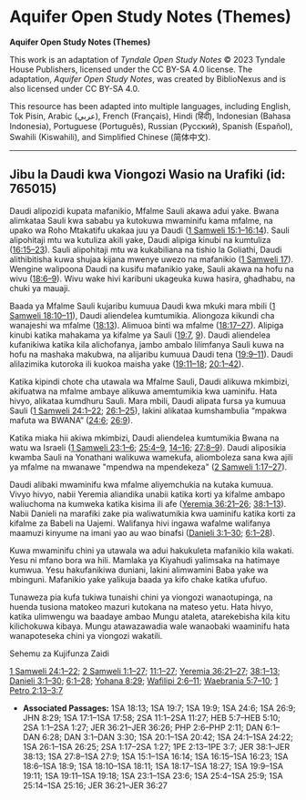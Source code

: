 # Aquifer Open Study Notes (Themes)

**Aquifer Open Study Notes (Themes)**

This work is an adaptation of *Tyndale Open Study Notes* © 2023 Tyndale House Publishers, licensed under the CC BY\-SA 4\.0 license. The adaptation, *Aquifer Open Study Notes*, was created by BiblioNexus and is also licensed under CC BY\-SA 4\.0\.

This resource has been adapted into multiple languages, including English, Tok Pisin, Arabic (عربي), French (Français), Hindi (हिंदी), Indonesian (Bahasa Indonesia), Portuguese (Português), Russian (Русский), Spanish (Español), Swahili (Kiswahili), and Simplified Chinese (简体中文).



--------------------------------

## Jibu la Daudi kwa Viongozi Wasio na Urafiki (id: 765015)

Daudi alipozidi kupata mafanikio, Mfalme Sauli akawa adui yake. Bwana alimkataa Sauli kwa sababu ya kutokuwa mwaminifu kama mfalme, na upako wa Roho Mtakatifu ukakaa juu ya Daudi ([1 Samweli 15:1–16:14](https://ref.ly/1Sam15:1-1Sam16:14)). Sauli alipohitaji mtu wa kutuliza akili yake, Daudi alipiga kinubi na kumtuliza ([16:15–23](https://ref.ly/1Sam16:15-1Sam16:23)). Sauli alipohitaji mtu wa kukabiliana na tishio la Goliathi, Daudi alithibitisha kuwa shujaa kijana mwenye uwezo na mafanikio ([1 Samweli 17](https://ref.ly/1Sam17:1-1Sam17:58)). Wengine walipoona Daudi na kusifu mafanikio yake, Sauli akawa na hofu na wivu ([18:6–9](https://ref.ly/1Sam18:6-1Sam18:9)). Wivu wake hivi karibuni ukageuka kuwa hasira, ghadhabu, na chuki ya mauaji.

Baada ya Mfalme Sauli kujaribu kumuua Daudi kwa mkuki mara mbili ([1 Samweli 18:10–11](https://ref.ly/1Sam18:10-1Sam18:11)), Daudi aliendelea kumtumikia. Aliongoza kikundi cha wanajeshi wa mfalme ([18:13](https://ref.ly/1Sam18:13)). Alimuoa binti wa mfalme ([18:17–27](https://ref.ly/1Sam18:17-1Sam18:27)). Alipiga kinubi katika mahakama ya kifalme ya Sauli ([19:7](https://ref.ly/1Sam19:7), [9](https://ref.ly/1Sam19:9)). Daudi aliendelea kufanikiwa katika kila alichofanya, jambo ambalo lilimfanya Sauli kuwa na hofu na mashaka makubwa, na alijaribu kumuua Daudi tena ([19:9–11](https://ref.ly/1Sam19:9-1Sam19:11)). Daudi alilazimika kutoroka ili kuokoa maisha yake ([19:11–18](https://ref.ly/1Sam19:11-1Sam19:18); [20:1–42](https://ref.ly/1Sam20:1-1Sam20:42)).

Katika kipindi chote cha utawala wa Mfalme Sauli, Daudi alikuwa mkimbizi, akifuatwa na mfalme ambaye alikuwa amemtumikia kwa uaminifu. Hata hivyo, alikataa kumdhuru Sauli. Mara mbili, Daudi alipata fursa ya kumuua Sauli ([1 Samweli 24:1–22](https://ref.ly/1Sam24:1-1Sam24:22); [26:1–25](https://ref.ly/1Sam26:1-1Sam26:25)), lakini alikataa kumshambulia “mpakwa mafuta wa BWANA” ([24:6](https://ref.ly/1Sam24:6); [26:9](https://ref.ly/1Sam26:9)).

Katika miaka hii akiwa mkimbizi, Daudi aliendelea kumtumikia Bwana na watu wa Israeli ([1 Samweli 23:1–6](https://ref.ly/1Sam23:1-1Sam23:6); [25:4–9](https://ref.ly/1Sam25:4-1Sam25:9), [14–16](https://ref.ly/1Sam25:14-1Sam25:16); [27:8–9](https://ref.ly/1Sam27:8-1Sam27:9)). Daudi aliposikia kwamba Sauli na Yonathani walikuwa wamekufa, aliomboleza sana kwa ajili ya mfalme na mwanawe "mpendwa na mpendekeza" ([2 Samweli 1:17–27](https://ref.ly/2Sam1:17-2Sam1:27)).

Daudi alibaki mwaminifu kwa mfalme aliyemchukia na kutaka kumuua. Vivyo hivyo, nabii Yeremia aliandika unabii katika korti ya kifalme ambapo waliuchoma na kumweka katika kisima ili afe ([Yeremia 36:21–26](https://ref.ly/Jer36:21-Jer36:26); [38:1–13](https://ref.ly/Jer38:1-Jer38:13)). Nabii Danieli na marafiki zake pia waliwatumikia kwa uaminifu katika korti za kifalme za Babeli na Uajemi. Walifanya hivi ingawa wafalme walifanya maamuzi kinyume na imani yao au wao binafsi ([Danieli 3:1–30](https://ref.ly/Dan3:1-Dan3:30); [6:1–28](https://ref.ly/Dan6:1-Dan6:28)).

Kuwa mwaminifu chini ya utawala wa adui hakukuleta mafanikio kila wakati. Yesu ni mfano bora wa hili. Mamlaka ya Kiyahudi yalimsaka na hatimaye kumwua. Yesu hakufanikiwa duniani, lakini alimwamini Baba yake wa mbinguni. Mafanikio yake yalikuja baada ya kifo chake katika ufufuo.

Tunaweza pia kufa tukiwa tunaishi chini ya viongozi wanaotupinga, na huenda tusiona matokeo mazuri kutokana na mateso yetu. Hata hivyo, katika ulimwengu wa baadaye ambao Mungu ataleta, atarekebisha kila kitu kilichokuwa kibaya. Mungu atawazawadia wale wanaobaki waaminifu hata wanapoteseka chini ya viongozi wakatili.

Sehemu za Kujifunza Zaidi

[1 Samweli 24:1–22](https://ref.ly/1Sam24:1-1Sam24:22); [2 Samweli 1:1–27](https://ref.ly/2Sam1:1-2Sam1:27); [11:1–27](https://ref.ly/2Sam11:1-2Sam11:27); [Yeremia 36:21–27](https://ref.ly/Jer36:21-Jer36:27); [38:1–13](https://ref.ly/Jer38:1-Jer38:13); [Danieli 3:1–30](https://ref.ly/Dan3:1-Dan3:30); [6:1–28](https://ref.ly/Dan6:1-Dan6:28); [Yohana 8:29](https://ref.ly/John8:29); [Wafilipi 2:6–11](https://ref.ly/Phil2:6-Phil2:11); [Waebrania 5:7–10](https://ref.ly/Heb5:7-Heb5:10); [1 Petro 2:13–3:7](https://ref.ly/1Pet2:13-1Pet3:7)

* **Associated Passages:** 1SA 18:13; 1SA 19:7; 1SA 19:9; 1SA 24:6; 1SA 26:9; JHN 8:29; 1SA 17:1–1SA 17:58; 2SA 11:1–2SA 11:27; HEB 5:7–HEB 5:10; 2SA 1:1–2SA 1:27; JER 36:21–JER 36:26; PHP 2:6–PHP 2:11; DAN 6:1–DAN 6:28; DAN 3:1–DAN 3:30; 1SA 20:1–1SA 20:42; 1SA 24:1–1SA 24:22; 1SA 26:1–1SA 26:25; 2SA 1:17–2SA 1:27; 1PE 2:13–1PE 3:7; JER 38:1–JER 38:13; 1SA 27:8–1SA 27:9; 1SA 15:1–1SA 16:14; 1SA 16:15–1SA 16:23; 1SA 18:6–1SA 18:9; 1SA 18:10–1SA 18:11; 1SA 18:17–1SA 18:27; 1SA 19:9–1SA 19:11; 1SA 19:11–1SA 19:18; 1SA 23:1–1SA 23:6; 1SA 25:4–1SA 25:9; 1SA 25:14–1SA 25:16; JER 36:21–JER 36:27

